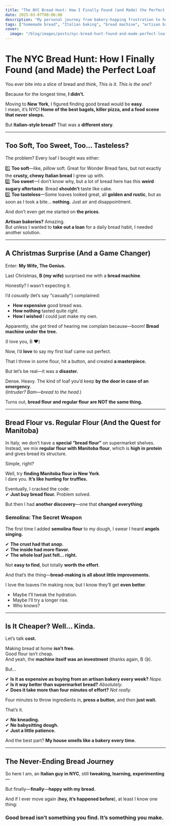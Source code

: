 ```yaml
---
title: "The NYC Bread Hunt: How I Finally Found (and Made) the Perfect Loaf"
date: 2025-03-07T00:00:00
description: "My personal journey from bakery-hopping frustration to homemade bread perfection, thanks to a surprise Christmas gift and a little Italian know-how."
tags: ["homemade bread", "Italian baking", "bread machine", "artisan bread", "foodie NYC", "Italian traditions", "semolina bread"]
cover:
  image: "/blog/images/posts/nyc-bread-hunt-found-and-made-perfect-loaf.png"
---
```

# **The NYC Bread Hunt: How I Finally Found (and Made) the Perfect Loaf**  

You ever bite into a slice of bread and think, *This is it. This is the one*?  

Because for the longest time, **I didn’t.**  

Moving to **New York**, I figured finding good bread would be **easy**.  
I mean, it’s NYC! **Home of the best bagels, killer pizza, and a food scene that never sleeps.**  

But **Italian-style bread?** That was a **different story**.  

---

## **Too Soft, Too Sweet, Too… Tasteless?**  

The problem? Every loaf I bought was either:  

1️⃣ **Too soft**—like, *pillow* soft. Great for Wonder Bread fans, but not exactly the **crusty, chewy Italian bread** I grew up with.  
2️⃣ **Too sweet**—I don’t know why, but a lot of bread here has this **weird sugary aftertaste**. Bread **shouldn’t** taste like cake.  
3️⃣ **Too tasteless**—Some loaves looked great, all **golden and rustic**, but as soon as I took a bite... **nothing.** Just air and disappointment.  

And don’t even get me started on **the prices**.  

**Artisan bakeries?** Amazing.  
But unless I wanted to **take out a loan** for a daily bread habit, I needed another solution.  

---

## **A Christmas Surprise (And a Game Changer)**  

Enter: **My Wife, The Genius.**  

Last Christmas, **B (my wife)** surprised me with a **bread machine**.  

Honestly? I wasn’t expecting it.  

I’d *casually* (let’s say "casually") complained:  
- **How expensive** good bread was.  
- **How nothing** tasted quite *right*.  
- **How I wished** I could just make my own.  

Apparently, she got tired of hearing me complain because—boom! **Bread machine under the tree.**  

(I love you, B ❤️)  

Now, I’d **love** to say my first loaf came out perfect.  

That I threw in some flour, hit a button, and created **a masterpiece.**  

But let’s be real—it was a **disaster.**  

Dense. Heavy. The kind of loaf you’d keep **by the door in case of an emergency**.  
(*Intruder? Bam—bread to the head.*)  

Turns out, **bread flour and regular flour are NOT the same thing.**  

---

## **Bread Flour vs. Regular Flour (And the Quest for Manitoba)**  

In Italy, we don’t have a **special “bread flour”** on supermarket shelves.  
Instead, we mix **regular flour with Manitoba flour**, which is **high in protein** and gives bread its structure.  

Simple, right?  

Well, try **finding Manitoba flour in New York**.  
I dare you. **It’s like hunting for truffles.**  

Eventually, I cracked the code:  
✔ **Just buy bread flour.** Problem solved.  

But then I had **another discovery**—one that **changed everything**:  

### **Semolina: The Secret Weapon**  

The first time I added **semolina flour** to my dough, I swear I heard **angels singing.**  

✔ **The crust had that *snap*.**  
✔ **The inside had more flavor.**  
✔ **The whole loaf just felt… right.**  

Not **easy to find**, but totally **worth the effort**.  

And that’s the thing—**bread-making is all about little improvements.**  

I love the loaves I’m making now, but I know they’ll get **even better**.  
- Maybe I’ll tweak the hydration.  
- Maybe I’ll try a longer rise.  
- Who knows?  

---

## **Is It Cheaper? Well… Kinda.**  

Let’s talk **cost.**  

Making bread at home **isn’t free.**  
Good flour isn’t cheap.  
And yeah, the **machine itself was an investment** (thanks again, B 😘).  

But...  

✔ **Is it as expensive as buying from an artisan bakery every week?** *Nope.*  
✔ **Is it way better than supermarket bread?** *Absolutely.*  
✔ **Does it take more than four minutes of effort?** *Not really.*  

Four minutes to throw ingredients in, **press a button**, and then **just wait.**  

That’s it.  

✔ **No kneading.**  
✔ **No babysitting dough.**  
✔ **Just a little patience.**  

And the best part? **My house smells like a bakery every time.**  

---

## **The Never-Ending Bread Journey**  

So here I am, an **Italian guy in NYC**, still **tweaking, learning, experimenting**—  

But finally—**finally**—**happy with my bread.**  

And if I ever move again (**hey, it’s happened before**), at least I know one thing:  

### **Good bread isn’t something you find. It’s something you make.**  